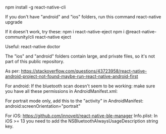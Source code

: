 npm install -g react-native-cli

If you don't have "android" and "ios" folders, run this command
react-native upgrade

If it doesn't work, try these:
npm i react-native-eject
npm i @react-native-community/cli
react-native eject

Useful:
react-native doctor

The "ios" and "android" folders contain large, and private files, so it's not part of this public repository.


As per: https://stackoverflow.com/questions/43723958/react-native-android-project-not-found-maybe-run-react-native-android-first

For android:
If the bluetooth scan doesn't seem to be working: make sure you have all these permissions in AndroidManifest.xml:
<uses-permission android:name="android.permission.BLUETOOTH_CONNECT" />
<uses-permission android:name="android.permission.BLUETOOTH_SCAN" />
<uses-permission android:name="android.permission.ACCESS_COARSE_LOCATION" />
<uses-permission android:name="android.permission.ACCESS_FINE_LOCATION" />

For portrait mode only, add this to the "activity" in AndroidManifest: android:screenOrientation="portrait"


For iOS:
https://github.com/innoveit/react-native-ble-manager
Info.plist: In iOS >= 13 you need to add the NSBluetoothAlwaysUsageDescription string key.

